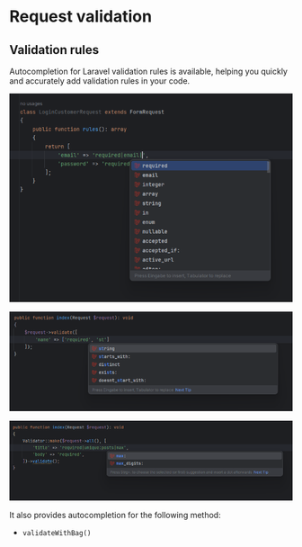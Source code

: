 # Request validation

## Validation rules

Autocompletion for Laravel validation rules is available,
helping you quickly and accurately add validation rules in your code.

![Code generation](./images/request/validation-rules-in-form-request.png)

![Code generation](./images/request/validation-rules-in-request.png)

![Code generation](./images/request/validation-rules-in-validator.png)

It also provides autocompletion for the following method:
* `validateWithBag()`
